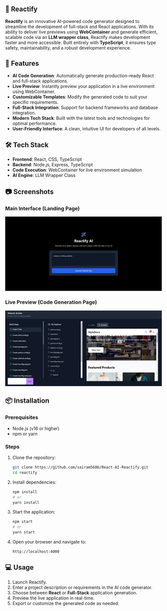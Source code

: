 ## 🤖 Reactify

**Reactify** is an innovative AI-powered code generator designed to streamline the development of full-stack and React applications. With its ability to deliver live previews using **WebContainer** and generate efficient, scalable code via an **LLM wrapper class**, Reactify makes development faster and more accessible. Built entirely with **TypeScript**, it ensures type safety, maintainability, and a robust development experience.

## 🚀 Features

- **AI Code Generation**: Automatically generate production-ready React and full-stack applications.
- **Live Preview**: Instantly preview your application in a live environment using WebContainer.
- **Customizable Templates**: Modify the generated code to suit your specific requirements.
- **Full-Stack Integration**: Support for backend frameworks and database integration.
- **Modern Tech Stack**: Built with the latest tools and technologies for optimal performance.
- **User-Friendly Interface**: A clean, intuitive UI for developers of all levels.

## 🛠️ Tech Stack

- **Frontend**: React, CSS, TypeScript
- **Backend**: Node.js, Express, TypeScript
- **Code Execution**: WebContainer for live environment simulation
- **AI Engine**: LLM Wrapper Class 

## 📷 Screenshots

### Main Interface (Landing Page)
![Main Interface](ReactifyImg/reactify-1.png) 

### Live Preview (Code Generation Page)
![Live Preview](ReactifyImg/reactify-2.png) 


## 📦 Installation

### Prerequisites
- Node.js (v16 or higher)
- npm or yarn

### Steps
1. Clone the repository:
   ```bash
   git clone https://github.com/sairam5686/React-AI-Reactify.git
   cd reactify
   ```

2. Install dependencies:
   ```bash
   npm install
   # or
   yarn install
   ```

3. Start the application:
   ```bash
   npm start
   # or
   yarn start
   ```

4. Open your browser and navigate to:
   ```
   http://localhost:4000
   ```

## 💻 Usage

1. Launch Reactify.
2. Enter a project description or requirements in the AI code generator.
3. Choose between **React** or **Full-Stack** application generation.
4. Preview the live application in real-time.
5. Export or customize the generated code as needed.






